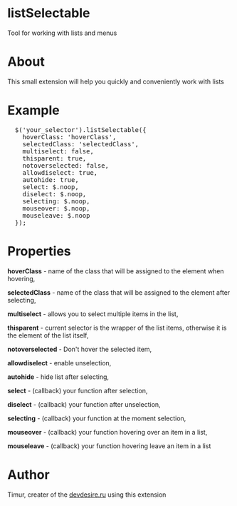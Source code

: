 # listSelectable
Tool for working with lists and menus

# About
This small extension will help you quickly and conveniently work with lists

# Example

<pre>
  $('your_selector').listSelectable({
    hoverClass: 'hoverClass',
    selectedClass: 'selectedClass',
    multiselect: false,
    thisparent: true,
    notoverselected: false,
    allowdiselect: true,
    autohide: true,
    select: $.noop,
    diselect: $.noop,
    selecting: $.noop,
    mouseover: $.noop,
    mouseleave: $.noop
  });
</pre>

# Properties
  <p><b>hoverClass</b> - name of the class that will be assigned to the element when hovering,</p>
  <p><b>selectedClass</b> - name of the class that will be assigned to the element after selecting,</p>
  <p><b>multiselect</b> - allows you to select multiple items in the list,</p>
  <p><b>thisparent</b> - current selector is the wrapper of the list items, otherwise it is the element of the list itself,</p>
  <p><b>notoverselected</b> - Don't hover the selected item,</p>
  <p><b>allowdiselect</b> - enable unselection,</p>
  <p><b>autohide</b> - hide list after selecting,</p>
  <p><b>select</b> - (callback) your function after selection,</p>
  <p><b>diselect</b> - (callback) your function after unselection,</p>
  <p><b>selecting</b> - (callback) your function at the moment selection,</p>
  <p><b>mouseover</b> - (callback) your function hovering over an item in a list,</p>
  <p><b>mouseleave</b> - (callback) your function hovering leave an item in a list</p>
  
  # Author
  Timur, creater of the <a href="https://devdesire.ru">devdesire.ru</a> using this extension
